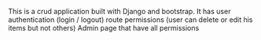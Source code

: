 This is a crud application built with Django and bootstrap.
It has user authentication (login / logout)
route permissions (user can delete or edit his items but not others)
Admin page that have all permissions
